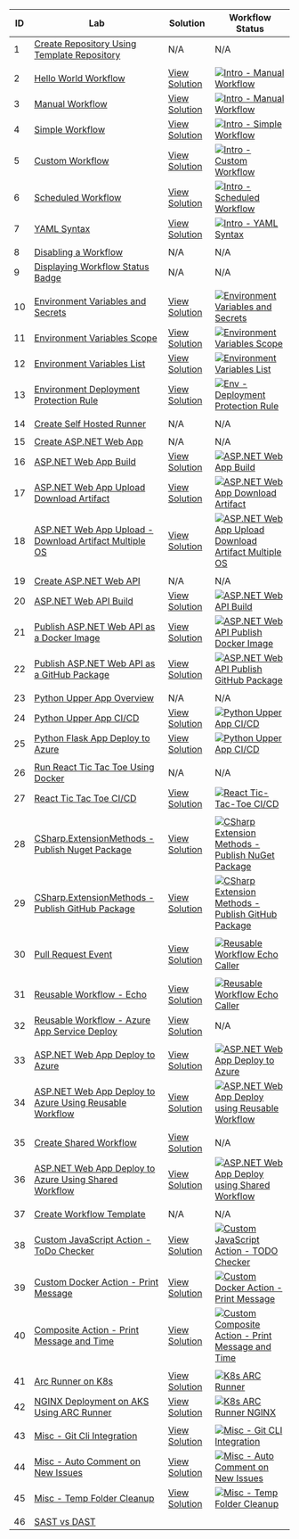| ID  | Lab                                                | Solution                                      | Workflow Status                                                                                      |
|-----|----------------------------------------------------|------------------------------------------------|-------------------------------------------------------------------------------------------------------|
| 1   | [Create Repository Using Template Repository](./labs/template-repository/lab.md) | N/A                                              | N/A                                                                                                  |
|     |            |            |            |            |
| 2   | [Hello World Workflow](./labs/intro/hello-world/lab.md) | [View Solution](./labs/intro/hello-world/solution.md) | [![Intro - Manual Workflow](https://github.com/prasadhonrao/github-actions-workshop/actions/workflows/intro-hello-world-workflow.yml/badge.svg)](https://github.com/prasadhonrao/github-actions-workshop/actions/workflows/intro-hello-world-workflow.yml) |
| 3   | [Manual Workflow](./labs/intro/manual-workflow/lab.md) | [View Solution](./labs/intro/manual-workflow/solution.md) | [![Intro - Manual Workflow](https://github.com/prasadhonrao/github-actions-workshop/actions/workflows/intro-manual-workflow.yml/badge.svg)](https://github.com/prasadhonrao/github-actions-workshop/actions/workflows/intro-manual-workflow.yml) |
| 4   | [Simple Workflow](./labs/intro/simple-workflow/lab.md) | [View Solution](./labs/intro/simple-workflow/solution.md) | [![Intro - Simple Workflow](https://github.com/prasadhonrao/github-actions-workshop/actions/workflows/intro-simple-workflow.yml/badge.svg)](https://github.com/prasadhonrao/github-actions-workshop/actions/workflows/intro-simple-workflow.yml) |
| 5   | [Custom Workflow](./labs/intro/custom-workflow/lab.md) | [View Solution](./labs/intro/custom-workflow/solution.md) | [![Intro - Custom Workflow](https://github.com/prasadhonrao/github-actions-workshop/actions/workflows/intro-custom-workflow.yml/badge.svg)](https://github.com/prasadhonrao/github-actions-workshop/actions/workflows/intro-custom-workflow.yml) |
| 6   | [Scheduled Workflow](./labs/intro/scheduled-workflow/lab.md) | [View Solution](./labs/intro/scheduled-workflow/solution.md) | [![Intro - Scheduled Workflow](https://github.com/prasadhonrao/github-actions-workshop/actions/workflows/intro-scheduled-workflow.yml/badge.svg)](https://github.com/prasadhonrao/github-actions-workshop/actions/workflows/intro-scheduled-workflow.yml) |
| 7   | [YAML Syntax](./labs/intro/yaml-syntax/lab.md)     | [View Solution](./labs/intro/yaml-syntax/solution.md) | [![Intro - YAML Syntax](https://github.com/prasadhonrao/github-actions-workshop/actions/workflows/intro-yaml-syntax.yml/badge.svg)](https://github.com/prasadhonrao/github-actions-workshop/actions/workflows/intro-yaml-syntax.yml) |
|     |            |            |            |            |
| 8   | [Disabling a Workflow](./labs/misc/disabling-a-workflow/lab.md) | N/A                                              | N/A                                                                                                  |
| 9   | [Displaying Workflow Status Badge](./labs/misc/displaying-workflow-status-badge/lab.md) | N/A                                              | N/A                                                                                                  |
|     |            |            |            |            |
| 10   | [Environment Variables and Secrets](./labs/env-var-secrets/env-var-secrets/lab.md) | [View Solution](./labs/env-var-secrets/env-var-secrets/solution.md) | [![Environment Variables and Secrets](https://github.com/prasadhonrao/github-actions-workshop/actions/workflows/env-var-secrets.yml/badge.svg)](https://github.com/prasadhonrao/github-actions-workshop/actions/workflows/env-var-secrets.yml) |
| 11   | [Environment Variables Scope](./labs/env-var-secrets/scope/lab.md) | [View Solution](./labs/env-var-secrets/scope/solution.md) | [![Environment Variables Scope](https://github.com/prasadhonrao/github-actions-workshop/actions/workflows/env-var-scope.yml/badge.svg)](https://github.com/prasadhonrao/github-actions-workshop/actions/workflows/env-var-scope.yml) |
| 12   | [Environment Variables List](./labs/env-var-secrets/list/lab.md) | [View Solution](./labs/env-var-secrets/list/solution.md) | [![Environment Variables List](https://github.com/prasadhonrao/github-actions-workshop/actions/workflows/env-var-list.yml/badge.svg)](https://github.com/prasadhonrao/github-actions-workshop/actions/workflows/env-var-list.yml) |
| 13   | [Environment Deployment Protection Rule](./labs/env-var-secrets/deployment-protection-rule/lab.md) | [View Solution](./labs/env-var-secrets/deployment-protection-rule/solution.md) | [![Env - Deployment Protection Rule](https://github.com/prasadhonrao/github-actions-workshop/actions/workflows/env-deployment-protection-rule.yml/badge.svg)](https://github.com/prasadhonrao/github-actions-workshop/actions/workflows/env-deployment-protection-rule.yml) |
|     |            |            |            |            |
| 14   | [Create Self Hosted Runner](./labs/self-hosted-runner/lab.md) | N/A                                              | N/A                                                                                                  |
|     |            |            |            |            |
| 15   | [Create ASP.NET Web App](./labs/aspnet-webapp/create-webapp/lab.md) | N/A                                              | N/A                                                                                                  |
| 16   | [ASP.NET Web App Build](./labs/aspnet-webapp/build/lab.md) | [View Solution](./labs/aspnet-webapp/build/solution.md) | [![ASP.NET Web App Build](https://github.com/prasadhonrao/github-actions-workshop/actions/workflows/aspnet-webapp-build.yml/badge.svg)](https://github.com/prasadhonrao/github-actions-workshop/actions/workflows/aspnet-webapp-build.yml) |
| 17   | [ASP.NET Web App Upload Download Artifact](./labs/aspnet-webapp/upload-download-artifact/lab.md) | [View Solution](./labs/aspnet-webapp/upload-download-artifact/solution.md) | [![ASP.NET Web App Download Artifact](https://github.com/prasadhonrao/github-actions-workshop/actions/workflows/aspnet-webapp-upload-download-artifact.yml/badge.svg)](https://github.com/prasadhonrao/github-actions-workshop/actions/workflows/aspnet-webapp-upload-download-artifact.yml) |
| 18   | [ASP.NET Web App Upload - Download Artifact Multiple OS](./labs/aspnet-webapp/upload-download-artifact-multiple-os/lab.md) | [View Solution](./labs/aspnet-webapp/upload-download-artifact-multiple-os/solution.md) | [![ASP.NET Web App Upload Download Artifact Multiple OS](https://github.com/prasadhonrao/github-actions-workshop/actions/workflows/aspnet-webapp-upload-download-artifact-multiple-os.yml/badge.svg)](https://github.com/prasadhonrao/github-actions-workshop/actions/workflows/aspnet-webapp-upload-download-artifact-multiple-os.yml) |
|     |            |            |            |            |
| 19   | [Create ASP.NET Web API](./labs/aspnet-webapi/create-aspnet-webapi-lab.md) | N/A                                              | N/A                                                                                                  |
| 20   | [ASP.NET Web API Build](./labs/aspnet-webapi/build/lab.md) | [View Solution](./labs/aspnet-webapi/build/solution.md) | [![ASP.NET Web API Build](https://github.com/prasadhonrao/github-actions-workshop/actions/workflows/aspnet-webapi-build.yml/badge.svg)](https://github.com/prasadhonrao/github-actions-workshop/actions/workflows/aspnet-webapi-build.yml) |
| 21   | [Publish ASP.NET Web API as a Docker Image](./labs/aspnet-webapi/publish-docker-image/lab.md) | [View Solution](./labs/aspnet-webapi/publish-docker-image/solution.md) | [![ASP.NET Web API Publish Docker Image](https://github.com/prasadhonrao/github-actions-workshop/actions/workflows/aspnet-webapi-publish-docker-image.yml/badge.svg)](https://github.com/prasadhonrao/github-actions-workshop/actions/workflows/aspnet-webapi-publish-docker-image.yml) |
| 22   | [Publish ASP.NET Web API as a GitHub Package](./labs/aspnet-webapi/publish-github-package/lab.md) | [View Solution](./labs/aspnet-webapi/publish-github-package/solution.md) | [![ASP.NET Web API Publish GitHub Package](https://github.com/prasadhonrao/github-actions-workshop/actions/workflows/aspnet-webapi-publish-github-package.yml/badge.svg)](https://github.com/prasadhonrao/github-actions-workshop/actions/workflows/aspnet-webapi-publish-github-package.yml) |
|     |            |            |            |            |
| 23   | [Python Upper App Overview](./labs/python/upper-app/app-overview.md) | N/A                                              | N/A                                                                                                  |
| 24   | [Python Upper App CI/CD](./labs/python/upper-app/lab.md) | [View Solution](./labs/python/upper-app/solution.md) | [![Python Upper App CI/CD](https://github.com/prasadhonrao/github-actions-workshop/actions/workflows/python-upper-app-ci-cd.yml/badge.svg)](https://github.com/prasadhonrao/github-actions-workshop/actions/workflows/python-upper-app-ci-cd.yml) |
| 25   | [Python Flask App Deploy to Azure](./labs/python/flask-app-deploy-to-azure/lab.md) | [View Solution](./labs/python/flask-app-deploy-to-azure/solution.md) | [![Python Upper App CI/CD](https://github.com/prasadhonrao/github-actions-workshop/actions/workflows/python-flask-app-deploy-to-azure.yml/badge.svg)](https://github.com/prasadhonrao/github-actions-workshop/actions/workflows/python-upper-app-ci-cd.yml) |
|     |            |            |            |            |
| 26   | [Run React Tic Tac Toe Using Docker](./labs/react-tic-tac-toe/run-using-docker.md) | N/A                                              | N/A                                                                                                  |
| 27   | [React Tic Tac Toe CI/CD](./labs/react-tic-tac-toe/lab.md) | [View Solution](./labs/react-tic-tac-toe/solution.md) | [![React Tic-Tac-Toe CI/CD](https://github.com/prasadhonrao/github-actions-workshop/actions/workflows/react-tic-tac-toe-ci-cd.yml/badge.svg)](https://github.com/prasadhonrao/github-actions-workshop/actions/workflows/react-tic-tac-toe-ci-cd.yml) |
|     |            |            |            |            |
| 28   | [CSharp.ExtensionMethods - Publish Nuget Package ](./labs/csharp-extension-methods/publish-nuget-package/lab.md) | [View Solution](./labs/csharp-extension-methods/publish-nuget-package/solution.md) | [![CSharp Extension Methods - Publish NuGet Package](https://github.com/prasadhonrao/github-actions-workshop/actions/workflows/csharp-extension-methods-publish-nuget-package.yml/badge.svg)](https://github.com/prasadhonrao/github-actions-workshop/actions/workflows/csharp-extension-methods-publish-nuget-package.yml) |
| 29   | [CSharp.ExtensionMethods - Publish GitHub Package ](./labs/csharp-extension-methods/publish-github-package/lab.md) | [View Solution](./labs/csharp-extension-methods/publish-github-package/solution.md) | [![CSharp Extension Methods - Publish GitHub Package](https://github.com/prasadhonrao/github-actions-workshop/actions/workflows/csharp-extension-methods-publish-github-package.yml/badge.svg)](https://github.com/prasadhonrao/github-actions-workshop/actions/workflows/csharp-extension-methods-publish-github-package.yml) |
|     |            |            |            |            |
| 30   | [Pull Request Event](./labs/events/pull-request/lab.md) | [View Solution](./labs/events/pull-request/solution.md) | [![Reusable Workflow Echo Caller](https://github.com/prasadhonrao/github-actions-workshop/actions/workflows/reusable-workflow-echo-caller.yml/badge.svg)](https://github.com/prasadhonrao/github-actions-workshop/actions/workflows/reusable-workflow-echo-caller.yml) |
|     |            |            |            |            |
| 31   | [Reusable Workflow - Echo](./labs/reusable-workflow/echo/lab.md) | [View Solution](./labs/reusable-workflow/echo/solution.md) | [![Reusable Workflow Echo Caller](https://github.com/prasadhonrao/github-actions-workshop/actions/workflows/reusable-workflow-echo-caller.yml/badge.svg)](https://github.com/prasadhonrao/github-actions-workshop/actions/workflows/reusable-workflow-echo-caller.yml) |
| 32   | [Reusable Workflow - Azure App Service Deploy](./labs/reusable-workflow/azure-app-service-deploy/lab.md) | [View Solution](./labs/reusable-workflow/azure-app-service-deploy/solution.md) | N/A                                                                                                  |
|     |            |            |            |            |
| 33   | [ASP.NET Web App Deploy to Azure](./labs/aspnet-webapp/deploy-to-azure/lab.md) | [View Solution](./labs/aspnet-webapp/deploy-to-azure/solution.md) | [![ASP.NET Web App Deploy to Azure](https://github.com/prasadhonrao/github-actions-workshop/actions/workflows/aspnet-webapp-deploy-to-azure.yml/badge.svg)](https://github.com/prasadhonrao/github-actions-workshop/actions/workflows/aspnet-webapp-deploy-to-azure.yml) |
| 34   | [ASP.NET Web App Deploy to Azure Using Reusable Workflow](./labs/aspnet-webapp/deploy-to-azure/reusable-workflow/lab.md) | [View Solution](./labs/aspnet-webapp/deploy-to-azure/reusable-workflow/solution.md) | [![ASP.NET Web App Deploy using Reusable Workflow](https://github.com/prasadhonrao/github-actions-workshop/actions/workflows/aspnet-webapp-deploy-to-azure-using-reusable-workflow.yml/badge.svg)](https://github.com/prasadhonrao/github-actions-workshop/actions/workflows/aspnet-webapp-deploy-to-azure-using-reusable-workflow.yml) |
|     |            |            |            |            |
| 35   | [Create Shared Workflow](./labs/shared-workflow/azure-app-service-deploy/lab.md) | [View Solution](./labs/shared-workflow/azure-app-service-deploy/solution.md) | N/A                                                                                                  |
| 36   | [ASP.NET Web App Deploy to Azure Using Shared Workflow](./labs/aspnet-webapp/deploy-to-azure/shared-workflow/lab.md) | [View Solution](./labs/aspnet-webapp/deploy-to-azure/shared-workflow/solution.md) | [![ASP.NET Web App Deploy using Shared Workflow](https://github.com/prasadhonrao/github-actions-workshop/actions/workflows/aspnet-webapp-deploy-to-azure-using-shared-workflow.yml/badge.svg)](https://github.com/prasadhonrao/github-actions-workshop/actions/workflows/aspnet-webapp-deploy-to-azure-using-shared-workflow.yml) |
|     |            |            |            |            |
| 37   | [Create Workflow Template](./labs/workflow-templates/create-workflow-templates-lab.md) | N/A                                              | N/A                                                                                                  |
| 38   | [Custom JavaScript Action - ToDo Checker](./labs/custom-actions/todo-checker-javascript-action-lab.md) | [View Solution](./labs/custom-actions/todo-checker-javascript-action-solution.md) | [![Custom JavaScript Action - TODO Checker](https://github.com/prasadhonrao/github-actions-workshop/actions/workflows/custom-javascript-action-todo-checker.yml/badge.svg)](https://github.com/prasadhonrao/github-actions-workshop/actions/workflows/custom-javascript-action-todo-checker.yml) |
| 39   | [Custom Docker Action - Print Message](./labs/custom-actions/print-message-container-action-lab.md) | [View Solution](./labs/custom-actions/print-message-container-action-solution.md) | [![Custom Docker Action - Print Message](https://github.com/prasadhonrao/github-actions-workshop/actions/workflows/custom-container-action-print-message.yml/badge.svg)](https://github.com/prasadhonrao/github-actions-workshop/actions/workflows/custom-container-action-print-message.yml) |
| 40   | [Composite Action - Print Message and Time](./labs/custom-actions/print-message-and-time-composite-action-lab.md) | [View Solution](./labs/custom-actions/print-message-and-time-composite-action-solution.md) | [![Custom Composite Action - Print Message and Time](https://github.com/prasadhonrao/github-actions-workshop/actions/workflows/custom-composite-action-print-message-and-time.yml/badge.svg)](https://github.com/prasadhonrao/github-actions-workshop/actions/workflows/custom-composite-action-print-message-and-time.yml) |
|     |            |            |            |            |
| 41   | [Arc Runner on K8s](./labs/k8s/k8s-arc-runner-lab.md) | [View Solution](./labs/k8s/k8s-arc-runner-solution.md) | [![K8s ARC Runner](https://github.com/prasadhonrao/github-actions-workshop/actions/workflows/k8s-arc-runner.yml/badge.svg)](https://github.com/prasadhonrao/github-actions-workshop/actions/workflows/k8s-arc-runner.yml) |
| 42   | [NGINX Deployment on AKS Using ARC Runner](./labs/k8s/nginx-deployment-on-aks-using-arc-runner-lab.md) | [View Solution](./labs/k8s/nginx-deployment-on-aks-using-arc-runner-solution.md) | [![K8s ARC Runner NGINX](https://github.com/prasadhonrao/github-actions-workshop/actions/workflows/k8s-arc-runner-nginx.yml/badge.svg)](https://github.com/prasadhonrao/github-actions-workshop/actions/workflows/k8s-arc-runner-nginx.yml) |
|     |            |            |            |            |
| 43   | [Misc - Git Cli Integration](./labs/misc/git-cli-integration-lab.md) | [View Solution](./labs/misc/git-cli-integration-solution.md) | [![Misc - Git CLI Integration](https://github.com/prasadhonrao/github-actions-workshop/actions/workflows/misc-git-cli-integration.yml/badge.svg)](https://github.com/prasadhonrao/github-actions-workshop/actions/workflows/misc-git-cli-integration.yml) |
| 44   | [Misc - Auto Comment on New Issues](./labs/misc/auto-comment-on-new-issues-lab.md) | [View Solution](./labs/misc/auto-comment-on-new-issues-solution.md) | [![Misc - Auto Comment on New Issues](https://github.com/prasadhonrao/github-actions-workshop/actions/workflows/misc-auto-comment-on-new-issues.yml/badge.svg)](https://github.com/prasadhonrao/github-actions-workshop/actions/workflows/misc-auto-comment-on-new-issues.yml) |
| 45   | [Misc - Temp Folder Cleanup](./labs/misc/temp-folder-cleanup-lab.md) | [View Solution](./labs/misc/temp-folder-cleanup-solution.md) | [![Misc - Temp Folder Cleanup](https://github.com/prasadhonrao/github-actions-workshop/actions/workflows/misc-temp-folder-cleanup.yml/badge.svg)](https://github.com/prasadhonrao/github-actions-workshop/actions/workflows/misc-temp-folder-cleanup.yml) |
|     |            |            |            |            |
| 46   | [SAST vs DAST](./labs/docs/sast-vs-dast.md)        |                                                  |                                                                                                      |
